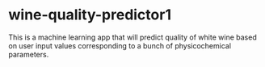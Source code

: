 # wine-quality-predictor1
This is a machine learning app that will predict quality of white wine based on user input values corresponding to a bunch of physicochemical parameters.
